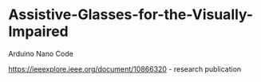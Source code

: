# Assistive-Glasses-for-the-Visually-Impaired
Arduino Nano Code

https://ieeexplore.ieee.org/document/10866320   - research publication
